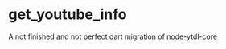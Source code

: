 # get_youtube_info

A not finished and not perfect dart migration of [node-ytdl-core](https://github.com/fent/node-ytdl-core)
